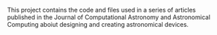 This project contains the code and files used in a series of articles published in the Journal of Computational Astronomy and Astronomical Computing aboiut designing and creating astronomical devices.
